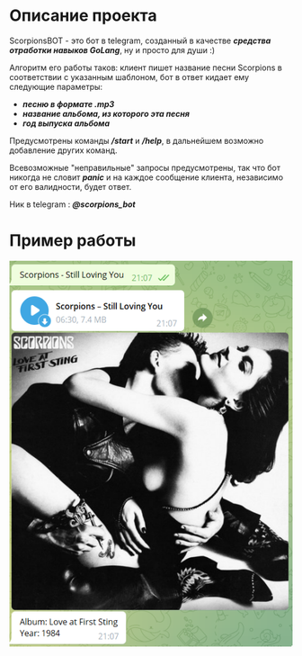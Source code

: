 # Описание проекта
ScorpionsBOT - это бот в telegram, созданный в качестве ***средства отработки навыков GoLang***, ну и просто для души :)

Алгоритм его работы таков: клиент пишет название песни Scorpions в соответствии с указанным шаблоном, бот в ответ кидает ему следующие параметры:
- ***песню в формате .mp3***
- ***название альбома, из которого эта песня***
- ***год выпуска альбома***

Предусмотрены команды ***/start*** и ***/help***, в дальнейшем возможно добавление других команд. 

Всевозможные "неправильные" запросы предусмотрены, так что бот никогда не словит ***panic*** и на каждое сообщение клиента, независимо от его валидности, будет ответ.

Ник в telegram : ***@scorpions_bot***

# Пример работы

![Screenshot](example.png)
